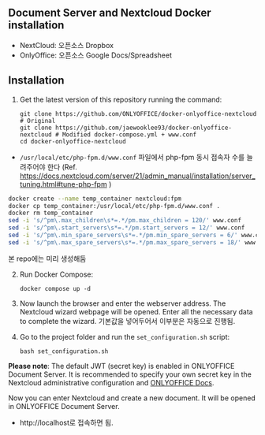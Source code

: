## Document Server and Nextcloud Docker installation
- NextCloud: 오픈소스 Dropbox
- OnlyOffice: 오픈소스 Google Docs/Spreadsheet

## Installation

1. Get the latest version of this repository running the command:

    ```
    git clone https://github.com/ONLYOFFICE/docker-onlyoffice-nextcloud # Original
    git clone https://github.com/jaewooklee93/docker-onlyoffice-nextcloud # Modified docker-compose.yml + www.conf
    cd docker-onlyoffice-nextcloud
    ```

* `/usr/local/etc/php-fpm.d/www.conf` 파일에서 php-fpm 동시 접속자 수를 늘려주어야 한다
    (Ref. https://docs.nextcloud.com/server/21/admin_manual/installation/server_tuning.html#tune-php-fpm )

```bash
docker create --name temp_container nextcloud:fpm
docker cp temp_container:/usr/local/etc/php-fpm.d/www.conf .
docker rm temp_container
sed -i 's/^pm\.max_children\s*=.*/pm.max_children = 120/' www.conf
sed -i 's/^pm\.start_servers\s*=.*/pm.start_servers = 12/' www.conf
sed -i 's/^pm\.min_spare_servers\s*=.*/pm.min_spare_servers = 6/' www.conf
sed -i 's/^pm\.max_spare_servers\s*=.*/pm.max_spare_servers = 18/' www.conf
```
본 repo에는 미리 생성해둠

2. Run Docker Compose:

    ```
    docker compose up -d
    ```

3. Now launch the browser and enter the webserver address. The Nextcloud wizard webpage will be opened. Enter all the necessary data to complete the wizard.
기본값을 넣어두어서 이부분은 자동으로 진행됨.

4. Go to the project folder and run the `set_configuration.sh` script:

    ```
    bash set_configuration.sh
    ```

**Please note**: The default JWT (secret key) is enabled in ONLYOFFICE Document Server. It is recommended to specify your own secret key in the Nextcloud administrative configuration and [ONLYOFFICE Docs](https://helpcenter.onlyoffice.com/installation/docs-configure-jwt.aspx).

Now you can enter Nextcloud and create a new document. It will be opened in ONLYOFFICE Document Server. 

- http://localhost로 접속하면 됨.

